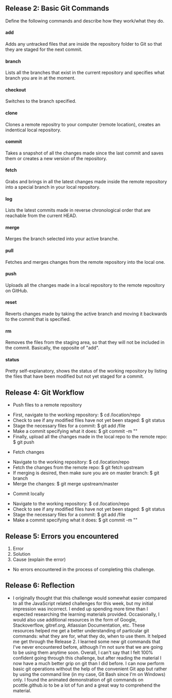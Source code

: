 ## Release 2: Basic Git Commands
Define the following commands and describe how they work/what they do.  


#### add
<!-- Your defnition here -->
Adds any untracked files that are inside the repository folder to Git so that they are staged for the next commit.
#### branch
<!-- Your defnition here -->
Lists all the branches that exist in the current repository and specifies what branch you are in at the moment.
#### checkout
<!-- Your defnition here -->
Switches to the branch specified.
#### clone
<!-- Your defnition here -->
Clones a remote repositry to your computer (remote location), creates an indentical local repository.
#### commit
<!-- Your defnition here -->
Takes a snapshot of all the changes made since the last commit and saves them or creates a new version of the repository.
#### fetch
<!-- Your defnition here -->
Grabs and brings in all the latest changes made inside the remote repository into a special branch in your local repository.
#### log
<!-- Your defnition here -->
Lists the latest commits made in reverse chronological order that are reachable from the current HEAD. 
#### merge
<!-- Your defnition here -->
Merges the branch selected into your active branche.
#### pull
<!-- Your defnition here -->
Fetches and merges changes from the remote repository into the local one.
#### push
<!-- Your defnition here -->
Uploads all the changes made in a local repository to the remote repository on GitHub.
#### reset
<!-- Your defnition here -->
Reverts changes made by taking the active branch and moving it backwards to the commit that is specified.
#### rm
<!-- Your defnition here -->
Removes the files from the staging area, so that they will not be included in the commit. Basically, the opposite of "add".
#### status
Pretty self-explanatory, shows the status of the working repository by listing the files that have been modified but not yet staged for a commit.

## Release 4: Git Workflow

- Push files to a remote repository

* First, navigate to the working repository: $ cd /location/repo
* Check to see if any modified files have not yet been staged: $ git status
* Stage the necessary files for a commit: $ git add /file
* Make a commit specifying what it does: $ git commit -m ""
* Finally, upload all the changes made in the local repo to the remote repo: $ git push

- Fetch changes

* Navigate to the working repository: $ cd /location/repo
* Fetch the changes from the remote repo: $ git fetch upstream
* If merging is desired, then make sure you are on master branch: $ git branch
* Merge the changes: $ git merge upstream/master

- Commit locally

* Navigate to the working repository: $ cd /location/repo
* Check to see if any modified files have not yet been staged: $ git status
* Stage the necessary files for a commit: $ git add /file
* Make a commit specifying what it does: $ git commit -m ""

## Release 5: Errors you encountered
1. Error
2. Solution
3. Cause (explain the error)

* No errors encountered in the process of completing this challenge.

## Release 6: Reflection
<!-- 
* What parts of your strategy worked? What problems did you face?
* What questions did you have while coding? What resources did you find to help you answer them?
* What concepts are you having trouble with, or did you just figure something out? If so, what?
* Did you learn any new skills or tricks?
* How confident are you with each of the Learning Competencies?
* Which parts of the challenge did you enjoy?
* Which parts of the challenge did you find tedious? -->

* I originally thought that this challenge would somewhat easier compared to all the JavaScript related challenges for this week, but my initial impression was incorrect. I ended up spending more time than I expected researching the learning materials provided. Occasionally, I would also use additional resources in the form of Google, Stackoverflow, gitref.org, Atlassian Documentation, etc. These resources helped me get a better understanding of particular git commands: what they are for, what they do, when to use them. It helped me get through the Release 2. I learned some new git commands that I've never encountered before, although I'm not sure that we are going to be using them anytime soon. Overall, I can't say that I felt 100% confident going through this challenge, but after reading the material I now have a much better grip on git than I did before. I can now perform basic git operations without the help of the convenient Git app but rather by using the command line (in my case, Git Bash since I'm on Windows) only. I found the animated demonstration of git commands on pcottle.github.io to be a lot of fun and a great way to comprehend the material.